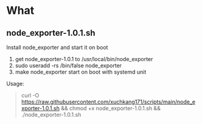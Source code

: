# What
##  node_exporter-1.0.1.sh
Install node_exporter and start it on boot
1. get node_exporter-1.0.1 to /usr/local/bin/node_exporter
2. sudo useradd -rs /bin/false node_exporter
3. make node_exporter start on boot with systemd unit

Usage:
> curl -O https://raw.githubusercontent.com/xuchkang171/scripts/main/node_exporter-1.0.1.sh && chmod +x node_exporter-1.0.1.sh && ./node_exporter-1.0.1.sh
